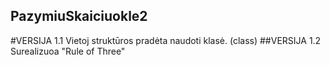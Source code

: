 ## PazymiuSkaiciuokle2

#VERSIJA 1.1
 Vietoj struktūros pradėta naudoti klasė. (class)
##VERSIJA 1.2
 Surealizuoa "Rule of Three"
